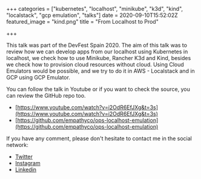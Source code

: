 +++
categories = ["kubernetes", "localhost", "minikube", "k3d", "kind", "localstack", "gcp emulation", "talks"]
date = 2020-09-10T15:52:02Z
featured_image = "kind.png"
title = "From Localhost to Prod"

+++

This talk was part of the DevFest Spain 2020. The aim of this talk was to review how we can develop apps from our localhost using Kubernetes in localhost, we check how to use Minikube, Rancher K3d and Kind, besides we check how to provision cloud resources without cloud. Using Cloud Emulators would be possible, and we try to do it in AWS - Localstack and in GCP using GCP Emulator.

You can follow the talk in Youtube or if you want to check the source, you can review the GitHub repo too.

* [https://www.youtube.com/watch?v=i2OdR6EfJXg&t=3s](https://www.youtube.com/watch?v=i2OdR6EfJXg&t=3s)
* [https://github.com/empathyco/ops-localhost-emulation](https://github.com/empathyco/ops-localhost-emulation)

If you have any comment, please don't hesitate to contact me in the social network:

* [Twitter](https://twitter.com/kaskol10)
* [Instagram](https://www.instagram.com/_iamrams_/)
* [Linkedin](https://www.linkedin.com/in/ramiro-alvarez-fernandez-3b945b77/)